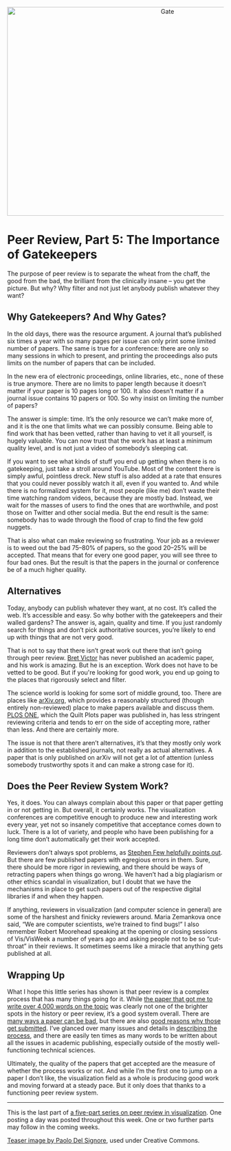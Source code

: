 <p align="center"><img class="aligncenter size-medium wp-image-3085" alt="Gate" src="https://media.eagereyes.org/wp-content/uploads/2014/01/gate.jpg" width="730" height="486" /></p>

# Peer Review, Part 5: The Importance of Gatekeepers
The purpose of peer review is to separate the wheat from the chaff, the good from the bad, the brilliant from the clinically insane – you get the picture. But why? Why filter and not just let anybody publish whatever they want?


## Why Gatekeepers? And Why Gates?

In the old days, there was the resource argument. A journal that’s published six times a year with so many pages per issue can only print some limited number of papers. The same is true for a conference: there are only so many sessions in which to present, and printing the proceedings also puts limits on the number of papers that can be included.

In the new era of electronic proceedings, online libraries, etc., none of these is true anymore. There are no limits to paper length because it doesn’t matter if your paper is 10 pages long or 100. It also doesn’t matter if a journal issue contains 10 papers or 100. So why insist on limiting the number of papers?

The answer is simple: time. It’s the only resource we can’t make more of, and it is the one that limits what we can possibly consume. Being able to find work that has been vetted, rather than having to vet it all yourself, is hugely valuable. You can now trust that the work has at least a minimum quality level, and is not just a video of somebody’s sleeping cat.

If you want to see what kinds of stuff you end up getting when there is no gatekeeping, just take a stroll around YouTube. Most of the content there is simply awful, pointless dreck. New stuff is also added at a rate that ensures that you could never possibly watch it all, even if you wanted to. And while there is no formalized system for it, most people (like me) don’t waste their time watching random videos, because they are mostly bad. Instead, we wait for the masses of users to find the ones that are worthwhile, and post those on Twitter and other social media. But the end result is the same: somebody has to wade through the flood of crap to find the few gold nuggets.

That is also what can make reviewing so frustrating. Your job as a reviewer is to weed out the bad 75–80% of papers, so the good 20–25% will be accepted. That means that for every one good paper, you will see three to four bad ones. But the result is that the papers in the journal or conference be of a much higher quality.

## Alternatives

Today, anybody can publish whatever they want, at no cost. It’s called the web. It’s accessible and easy. So why bother with the gatekeepers and their walled gardens? The answer is, again, quality and time. If you just randomly search for things and don’t pick authoritative sources, you’re likely to end up with things that are not very good.

That is not to say that there isn’t great work out there that isn’t going through peer review. <a href="http://worrydream.com">Bret Victor</a> has never published an academic paper, and his work is amazing. But he is an exception. Work does not have to be vetted to be good. But if you're looking for good work, you end up going to the places that rigorously select and filter.

The science world is looking for some sort of middle ground, too. There are places like <a href="http://arxiv.org">arXiv.org</a>, which provides a reasonably structured (though entirely non-reviewed) place to make papers available and discuss them. <a href="http://www.plosone.org">PLOS ONE</a>, which the Quilt Plots paper was published in, has less stringent reviewing criteria and tends to err on the side of accepting more, rather than less. And there are certainly more.

The issue is not that there aren’t alternatives, it’s that they mostly only work in addition to the established journals, not really as actual alternatives. A paper that is only published on arXiv will not get a lot of attention (unless somebody trustworthy spots it and can make a strong case for it).

## Does the Peer Review System Work?

Yes, it does. You can always complain about this paper or that paper getting in or not getting in. But overall, it certainly works. The visualization conferences are competitive enough to produce new and interesting work every year, yet not so insanely competitive that acceptance comes down to luck. There is a lot of variety, and people who have been publishing for a long time don’t automatically get their work accepted.

Reviewers don’t always spot problems, as <a href="http://www.perceptualedge.com/blog/?p=1803">Stephen Few helpfully points out</a>. But there are few published papers with egregious errors in them. Sure, there should be more rigor in reviewing, and there should be ways of retracting papers when things go wrong. We haven’t had a big plagiarism or other ethics scandal in visualization, but I doubt that we have the mechanisms in place to get such papers out of the respective digital libraries if and when they happen.

If anything, reviewers in visualization (and computer science in general) are some of the harshest and finicky reviewers around. Maria Zemankova once said, “We are computer scientists, we’re trained to find bugs!” I also remember Robert Moorehead speaking at the opening or closing sessions of Vis/VisWeek a number of years ago and asking people not to be so “cut-throat” in their reviews. It sometimes seems like a miracle that anything gets published at all.

## Wrapping Up

What I hope this little series has shown is that peer review is a complex process that has many things going for it. While <a title="Peer Review, Part 1: Quilt Plots" href="/series/peer-review/1-quilt-plots">the paper that got me to write over 4,000 words on the topic</a> was clearly not one of the brighter spots in the history or peer review, it’s a good system overall. There are <a title="Peer Review, Part 3: A Taxonomy of Bad Papers" href="/series/peer-review/3-a-taxonomy-of-bad-papers">many ways a paper can be bad</a>, but there are also <a title="Peer Review, Part 4: Good Reasons for Bad Papers" href="/series/peer-review/4-good-reasons-for-bad-papers">good reasons why those get submitted</a>. I’ve glanced over many issues and details in <a title="Peer Review, Part 2: How It Works" href="/series/peer-review/2-how-it-works">describing the process</a>, and there are easily ten times as many words to be written about all the issues in academic publishing, especially outside of the mostly well-functioning technical sciences.

Ultimately, the quality of the papers that get accepted are the measure of whether the process works or not. And while I’m the first one to jump on a paper I don’t like, the visualization field as a whole is producing good work and moving forward at a steady pace. But it only does that thanks to a functioning peer review system.

<hr />

This is the last part of <a href="/tag/peer-review">a five-part series on peer review in visualization</a>. One posting a day was posted throughout this week. One or two further parts may follow in the coming weeks.

<a href="http://www.flickr.com/photos/padesig/193865429/">Teaser image by Paolo Del Signore</a>, used under Creative Commons.
